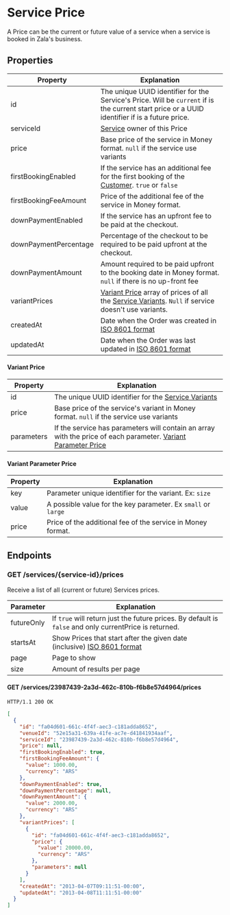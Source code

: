 # Service Price

A Price can be the current or future value of a service when a service is booked in Zala's business.

## Properties

| Property              | Explanation                                                                                                                                                                                                 |
|-----------------------|-------------------------------------------------------------------------------------------------------------------------------------------------------------------------------------------------------------|
| id                    | The unique UUID identifier for the Service's Price. Will be `current` if is the current start price or a UUID identifier if is a future price.                                                              |
| serviceId             | [Service](https://github.com/zala-team/zala-api-docs/blob/master/resources/service.md) owner of this Price                                                                                                  |
| price                 | Base price of the service in Money format. `null` if the service use variants                                                                                                                               |
| firstBookingEnabled   | If the service has an additional fee for the first booking of the [Customer](https://github.com/zala-team/zala-api-docs/blob/master/resources/customer.md). `true` or `false`                               |
| firstBookingFeeAmount | Price of the additional fee of the service in Money format.                                                                                                                                                 |
| downPaymentEnabled    | If the service has an upfront fee to be paid at the checkout.                                                                                                                                               |
| downPaymentPercentage | Percentage of the checkout to be required to be paid upfront at the checkout.                                                                                                                               |
| downPaymentAmount     | Amount required to be paid upfront to the booking date in Money format. `null` if there is no up-front fee                                                                                                  |
| variantPrices         | [Variant Price](#variant-price) array of prices of all the [Service Variants](https://github.com/zala-team/zala-api-docs/blob/master/resources/service_variant.md). `Null` if service doesn't use variants. |
| createdAt             | Date when the Order was created in [ISO 8601 format](http://es.wikipedia.org/wiki/ISO_8601)                                                                                                                 |
| updatedAt             | Date when the Order was last updated in [ISO 8601 format](http://es.wikipedia.org/wiki/ISO_8601)                                                                                                            |

#### Variant Price

| Property   | Explanation                                                                                                                                |
|------------|--------------------------------------------------------------------------------------------------------------------------------------------|
| id         | The unique UUID identifier for the [Service Variants](https://github.com/zala-team/zala-api-docs/blob/master/resources/service_variant.md) |
| price      | Base price of the service's variant in Money format. `null` if the service use variants                                                    |
| parameters | If the service has parameters will contain an array with the price of each parameter. [Variant Parameter Price](#variant-parameter-price)  |

#### Variant Parameter Price

| Property | Explanation                                                   |
|----------|---------------------------------------------------------------|
| key      | Parameter unique identifier for the variant. Ex: `size`       |
| value    | A possible value for the key parameter. Ex `small` or `large` |
| price    | Price of the additional fee of the service in Money format.   |

## Endpoints

### GET /services/{service-id}/prices

Receive a list of all (current or future) Services prices.

| Parameter  | Explanation                                                                                                      |
|------------|------------------------------------------------------------------------------------------------------------------|
| futureOnly | If `true` will return just the future prices. By default is `false` and only currentPrice is returned.           |
| startsAt   | Show Prices that start after the given date (inclusive) [ISO 8601 format](http://es.wikipedia.org/wiki/ISO_8601) |
| page       | Page to show                                                                                                     |
| size       | Amount of results per page                                                                                       |

#### GET /services/23987439-2a3d-462c-810b-f6b8e57d4964/prices

`HTTP/1.1 200 OK`

```json
[
  {
    "id": "fa04d601-661c-4f4f-aec3-c181adda8652",
    "venueId": "52e15a31-639a-41fe-ac7e-d41841934aaf",
    "serviceId": "23987439-2a3d-462c-810b-f6b8e57d4964",
    "price": null,
    "firstBookingEnabled": true,
    "firstBookingFeeAmount": {
      "value": 1000.00,
      "currency": "ARS"
    },
    "downPaymentEnabled": true,
    "downPaymentPercentage": null,
    "downPaymentAmount": {
      "value": 2000.00,
      "currency": "ARS"
    },
    "variantPrices": [
      {
        "id": "fa04d601-661c-4f4f-aec3-c181adda8652",
        "price": {
          "value": 20000.00,
          "currency": "ARS"
        },
        "parameters": null
      }
    ],
    "createdAt": "2013-04-07T09:11:51-00:00",
    "updatedAt": "2013-04-08T11:11:51-00:00"
  }
]
```
